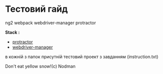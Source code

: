 # Тестовий гайд

ng2 webpack webdriver-manager protractor

**Stack :**
* [protractor](http://www.protractortest.org/#/)
* [webdriver-manager](https://www.npmjs.com/package/webdriver-manager)

в кожній з папок присутній тестовий проект з завданням (instruction.txt)

Don't eat yellow snow!(с) Nodman